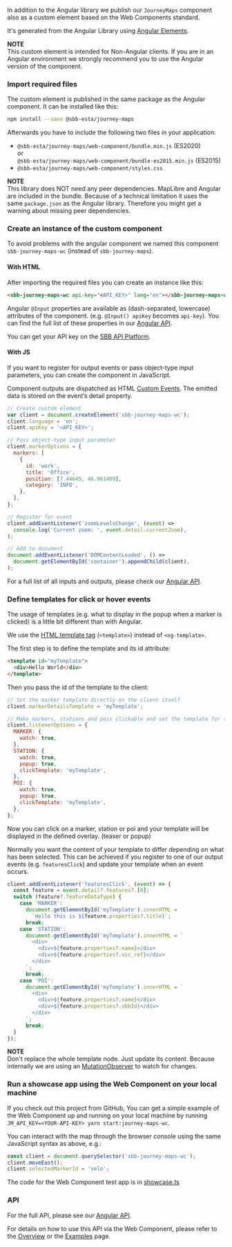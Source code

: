 In addition to the Angular library we publish our `JourneyMaps` component also as a custom element based on the Web Components standard.

It's generated from the Angular Library using [Angular Elements](https://angular.io/guide/elements).

**NOTE** \
This custom element is intended for Non-Angular clients. If you are in an Angular environment we strongly recommend you to use the Angular version of the component.

### Import required files

The custom element is published in the same package as the Angular component. It can be installed like this:

```sh
npm install --save @sbb-esta/journey-maps
```

Afterwards you have to include the following two files in your application:

- `@sbb-esta/journey-maps/web-component/bundle.min.js` (ES2020) \
  or \
  `@sbb-esta/journey-maps/web-component/bundle-es2015.min.js` (ES2015)
- `@sbb-esta/journey-maps/web-component/styles.css`

**NOTE** \
This library does NOT need any peer dependencies. MapLibre and Angular are included in the bundle.
Because of a technical limitation it uses the same `package.json` as the Angular library. Therefore you might get a warning about missing peer dependencies.

### Create an instance of the custom component

To avoid problems with the angular component we named this component `sbb-journey-maps-wc` (instead of `sbb-journey-maps`).

#### With HTML

After importing the required files you can create an instance like this:

```html
<sbb-journey-maps-wc api-key="<API_KEY>" lang="en"></sbb-journey-maps-wc>
```

Angular `@Input` properties are available as (dash-separated, lowercase) attributes of the component. (e.g. `@Input() apiKey` becomes `api-key`). You can find the full list of these properties in our [Angular API](/journey-maps/components/angular/api).

You can get your API key on the [SBB API Platform](https://developer.sbb.ch/apis/journey-maps-tiles).

#### With JS

If you want to register for output events or pass object-type input parameters, you can create the component in JavaScript.

Component outputs are dispatched as HTML [Custom Events](https://developer.mozilla.org/en-US/docs/Web/API/CustomEvent).
The emitted data is stored on the event’s detail property.

```js
// Create custom element
var client = document.createElement('sbb-journey-maps-wc');
client.language = 'en';
client.apiKey = '<API_KEY>';

// Pass object-type input parameter
client.markerOptions = {
  markers: [
    {
      id: 'work',
      title: 'Office',
      position: [7.44645, 46.961409],
      category: 'INFO',
    },
  ],
};

// Register for event
client.addEventListener('zoomLevelsChange', (event) =>
  console.log('Current zoom: ', event.detail.currentZoom),
);

// Add to document
document.addEventListener('DOMContentLoaded', () =>
  document.getElementById('container').appendChild(client),
);
```

For a full list of all inputs and outputs, please check our [Angular API](/journey-maps/components/angular/api).

### Define templates for click or hover events

The usage of templates (e.g. what to display in the popup when a marker is clicked) is a little bit different than with Angular.

We use the [HTML template tag](https://developer.mozilla.org/de/docs/Web/HTML/Element/template) (`<template>`) instead of `<ng-template>`.

The first step is to define the template and its id attribute:

```html
<template id="myTemplate">
  <div>Hello World</div>
</template>
```

Then you pass the id of the template to the client:

```js
// Set the marker template directly on the client itself
client.markerDetailsTemplate = 'myTemplate';

// Make markers, stations and pois clickable and set the template for the STATIONs and POIs
client.listenerOptions = {
  MARKER: {
    watch: true,
  },
  STATION: {
    watch: true,
    popup: true,
    clickTemplate: 'myTemplate',
  },
  POI: {
    watch: true,
    popup: true,
    clickTemplate: 'myTemplate',
  },
};
```

Now you can click on a marker, station or poi and your template will be displayed in the defined overlay. (teaser or popup)

Normally you want the content of your template to differ depending on what has been selected.
This can be achieved if you register to one of our output events (e.g. `featuresClick`) and update your template when an event occurs.

```js
client.addEventListener('featuresClick', (event) => {
  const feature = event.detail?.features?.[0];
  switch (feature?.featureDataType) {
    case 'MARKER':
      document.getElementById('myTemplate').innerHTML =
        `Hello this is ${feature.properties?.title}`;
      break;
    case 'STATION':
      document.getElementById('myTemplate').innerHTML = `
        <div>
          <div>${feature.properties?.name}</div>
          <div>${feature.properties?.uic_ref}</div>
        </div>
      `;
      break;
    case 'POI':
      document.getElementById('myTemplate').innerHTML = `
        <div>
          <div>${feature.properties?.name}</div>
          <div>${feature.properties?.sbbId}</div>
        </div>
      `;
      break;
  }
});
```

**NOTE** \
Don't replace the whole template node. Just update its content.
Because internally we are using an [MutationObserver](https://developer.mozilla.org/de/docs/Web/API/MutationObserver) to watch for changes.

### Run a showcase app using the Web Component on your local machine

If you check out this project from GitHub, You can get a simple example of the Web Component up and running on your local machine by running `JM_API_KEY=<YOUR-API-KEY> yarn start:journey-maps-wc`.

You can interact with the map through the browser console using the same JavaScript syntax as above, e.g.:

```javascript
const client = document.querySelector('sbb-journey-maps-wc');
client.moveEast();
client.selectedMarkerId = 'velo';
```

The code for the Web Component test app is in [showcase.ts](./showcase.ts)

### API

For the full API, please see our [Angular API](/journey-maps/components/angular/api).

For details on how to use this API via the Web Component, please refer to the [Overview](/journey-maps/components/web-component/overview) or the [Examples](/journey-maps/components/web-component/examples) page.
